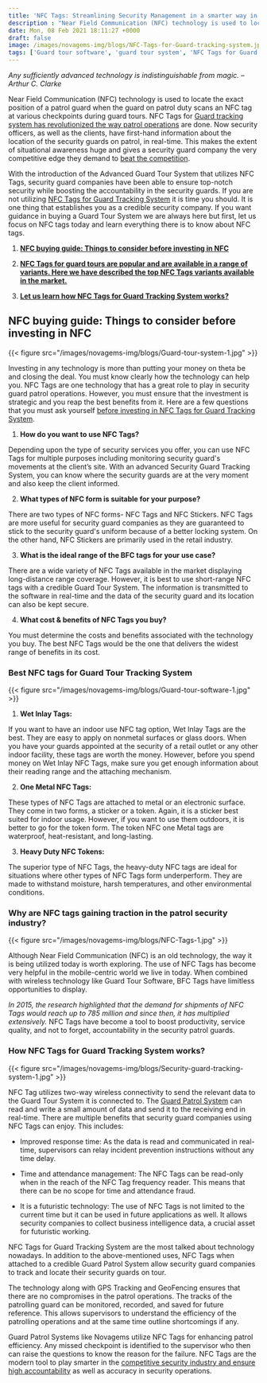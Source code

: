 ```yaml
---
title: 'NFC Tags: Streamlining Security Management in a smarter way in 2021 – Novagems'
description : "Near Field Communication (NFC) technology is used to locate the exact position of a patrol guard when the guard on patrol duty scans an NFC tag at various checkpoints during guard tours"
date: Mon, 08 Feb 2021 18:11:27 +0000
draft: false
image: /images/novagems-img/blogs/NFC-Tags-for-Guard-tracking-system.jpg
tags: ['Guard tour software', 'guard tour system', 'NFC Tags for Guard tracking system', 'security', 'Security guard tracking system', 'technology']
---
```


_Any sufficiently advanced technology is indistinguishable from magic. – Arthur C. Clarke_

Near Field Communication (NFC) technology is used to locate the exact position of a patrol guard when the guard on patrol duty scans an NFC tag at various checkpoints during guard tours. NFC Tags for [Guard tracking system has revolutionized the way patrol operations](https://novage.ms/how-security-guard-software-is-changing-the-way-security-companies-work/) are done. Now security officers, as well as the clients, have first-hand information about the location of the security guards on patrol, in real-time. This makes the extent of situational awareness huge and gives a security guard company the very competitive edge they demand to [beat the competition](https://novage.ms/how-to-best-security-guard-company-beat-competitors/).

With the introduction of the Advanced Guard Tour System that utilizes NFC Tags, security guard companies have been able to ensure top-notch security while boosting the accountability in the security guards. If you are not utilizing [NFC Tags for Guard Tracking System](https://www.ifsecglobal.com/uncategorized/nfc-could-transform-security-operations-with-smarter-working/) it is time you should. It is one thing that establishes you as a credible security company. If you want guidance in buying a Guard Tour System we are always here but first, let us focus on NFC tags today and learn everything there is to know about NFC tags.

 

1.  [**NFC buying guide: Things to consider before investing in NFC**](#first)

2.  [**NFC Tags for guard tours are popular and are available in a range of variants. Here we have described the top NFC Tags variants available in the market.**](#secondt)

3.  [**Let us learn how NFC Tags for Guard Tracking System works?**](#third)

## NFC buying guide: Things to consider before investing in NFC
  

{{< figure src="/images/novagems-img/blogs/Guard-tour-system-1.jpg" >}}


Investing in any technology is more than putting your money on theta be and closing the deal. You must know clearly how the technology can help you. NFC Tags are one technology that has a great role to play in security guard patrol operations. However, you must ensure that the investment is strategic and you reap the best benefits from it. Here are a few questions that you must ask yourself [before investing in NFC Tags for Guard Tracking System](https://novage.ms/features-to-look-for-while-investing-in-a-security-guard-patrol-tracking-system/).

    

1.  **How do you want to use NFC Tags?** 

Depending upon the type of security services you offer, you can use NFC Tags for multiple purposes including monitoring security guard's movements at the client’s site. With an advanced Security Guard Tracking System, you can know where the security guards are at the very moment and also keep the client informed.

2.  **What types of NFC form is suitable for your purpose?** 

There are two types of NFC forms- NFC Tags and NFC Stickers. NFC Tags are more useful for security guard companies as they are guaranteed to stick to the security guard's uniform because of a better locking system. On the other hand, NFC Stickers are primarily used in the retail industry.

3.  **What is the ideal range of the BFC tags for your use case?**

 There are a wide variety of NFC Tags available in the market displaying long-distance range coverage. However, it is best to use short-range NFC tags with a credible Guard Tour System. The information is transmitted to the software in real-time and the data of the security guard and its location can also be kept secure.

4.  **What cost & benefits of NFC Tags you buy?** 

You must determine the costs and benefits associated with the technology you buy. The best NFC Tags would be the one that delivers the widest range of benefits in its cost.

### Best NFC tags for Guard Tour Tracking System


{{< figure src="/images/novagems-img/blogs/Guard-tour-software-1.jpg" >}}


1.  **Wet Inlay Tags:** 

If you want to have an indoor use NFC tag option, Wet Inlay Tags are the best. They are easy to apply on nonmetal surfaces or glass doors. When you have your guards appointed at the security of a retail outlet or any other indoor facility, these tags are worth the money. However, before you spend money on Wet Inlay NFC Tags, make sure you get enough information about their reading range and the attaching mechanism.


2.  **One Metal NFC Tags:** 

These types of NFC Tags are attached to metal or an electronic surface. They come in two forms, a sticker or a token. Again, it is a sticker best suited for indoor usage. However, if you want to use them outdoors, it is better to go for the token form. The token NFC one Metal tags are waterproof, heat-resistant, and long-lasting.

3.  **Heavy Duty NFC Tokens:** 

The superior type of NFC Tags, the heavy-duty NFC tags are ideal for situations where other types of NFC Tags form underperform. They are made to withstand moisture, harsh temperatures, and other environmental conditions.


### Why are NFC tags gaining traction in the patrol security industry?


{{< figure src="/images/novagems-img/blogs/NFC-Tags-1.jpg" >}}


Although Near Field Communication (NFC) is an old technology, the way it is being utilized today is worth exploring. The use of NFC Tags has become very helpful in the mobile-centric world we live in today. When combined with wireless technology like Guard Tour Software, BFC Tags have limitless opportunities to display.

_In 2015, the research highlighted that the demand for shipments of NFC Tags would reach up to 785 million and since then, it has multiplied extensively._ NFC Tags have become a tool to boost productivity, service quality, and not to forget, accountability in the security patrol guards.

### How NFC Tags for Guard Tracking System works?


{{< figure src="/images/novagems-img/blogs/Security-guard-tracking-system-1.jpg" >}}



NFC Tag utilizes two-way wireless connectivity to send the relevant data to the Guard Tour System it is connected to. The [Guard Patrol System](https://novage.ms/mobile-patrol-app/) can read and write a small amount of data and send it to the receiving end in real-time. There are multiple benefits that security guard companies using NFC Tags can enjoy. This includes:

*   Improved response time: As the data is read and communicated in real-time, supervisors can relay incident prevention instructions without any time delay.

*   Time and attendance management: The NFC Tags can be read-only when in the reach of the NFC Tag 
frequency reader. This means that there can be no scope for time and attendance fraud.

*   It is a futuristic technology: The use of NFC Tags is not limited to the current time but it can be used in future applications as well. It allows security companies to collect business intelligence data, a crucial asset for futuristic working.

 

NFC Tags for Guard Tracking System are the most talked about technology nowadays. In addition to the above-mentioned uses, NFC Tags when attached to a credible Guard Patrol System allow security guard companies to track and locate their security guards on tour.

The technology along with GPS Tracking and GeoFencing ensures that there are no compromises in the patrol operations. The tracks of the patrolling guard can be monitored, recorded, and saved for future reference. This allows supervisors to understand the efficiency of the patrolling operations and at the same time outline shortcomings if any.

Guard Patrol Systems like Novagems utilize NFC Tags for enhancing patrol efficiency. Any missed checkpoint is identified to the supervisor who then can raise the questions to know the reason for the failure. NFC Tags are the modern tool to play smarter in the [competitive security industry and ensure high accountability](https://novage.ms/how-a-private-patrol-company-can-grow/) as well as accuracy in security operations.

  